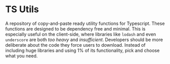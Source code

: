 # TS Utils

A repository of copy-and-paste ready utility functions for Typescript. These functions are designed to be dependency free and minimal. This is especially useful on the client-side, where libraries like `lodash` and even `underscore` are both *too heavy* and *insufficient*. Developers should be more deliberate about the code they force users to download. Instead of including huge libraries and using 1% of its functionality, pick and choose what you need.